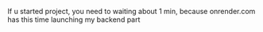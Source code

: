 If u started project, you need to waiting about 1 min, because onrender.com has this time launching my backend part
